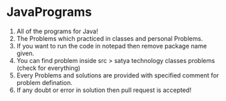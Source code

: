 # JavaPrograms
1. All of the programs for Java!
2. The Problems which practiced in classes and personal Problems.</br>
3. If you want to run the code in notepad then remove package name given.
4. You can find problem inside src > satya technology classes problems (check for everything)
5. Every Problems and solutions are provided with specified comment for problem defination.<br>
6. If any doubt or error in solution then pull request is accepted! 
